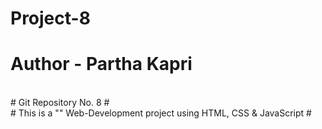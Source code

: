 # Project-8

# Author - Partha Kapri
<br>
# Git Repository No. 8 #
<br>
# This is a "" Web-Development project using HTML, CSS & JavaScript #
